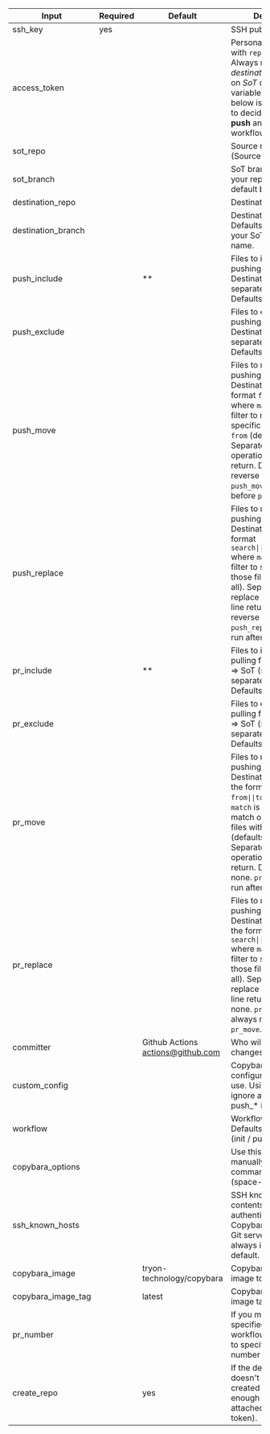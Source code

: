 | Input              | Required | Default                             | Description                                                                                                                                                                                                                                                                                                              |
| ------------------ | -------- | ----------------------------------- | ------------------------------------------------------------------------------------------------------------------------------------------------------------------------------------------------------------------------------------------------------------------------------------------------------------------------ |
| ssh_key            | yes      |                                     | SSH public key.                                                                                                                                                                                                                                                                                                          |
| access_token       |          |                                     | Personal access token with `repo` permissions. Always required on *destination*. Required on *SoT* only if the variable `sot_branch` below is left empty and to decide between **push** and **init** workflows.                                                                                                          |
| sot_repo           |          |                                     | Source repository (Source of Truth).                                                                                                                                                                                                                                                                                     |
| sot_branch         |          |                                     | SoT branch. Defaults to your repository's default branch.                                                                                                                                                                                                                                                                |
| destination_repo   |          |                                     | Destination repository.                                                                                                                                                                                                                                                                                                  |
| destination_branch |          |                                     | Destination branch. Defaults to the same as your SoT's branch name.                                                                                                                                                                                                                                                      |
| push_include       |          | **                                  | Files to include when pushing from SoT => Destination (space separated globs). Defaults to all files.                                                                                                                                                                                                                    |
| push_exclude       |          |                                     | Files to exclude when pushing from SoT => Destination (space separated globs). Defaults to none.                                                                                                                                                                                                                         |
| push_move          |          |                                     | Files to move before pushing from SoT => Destination. In the format `from\|\|to\|\|match` where `match` is a glob filter to match only specific files within `from` (defaults to all). Separate each move operation by a line return. Defaults to reverse of `pr_move`. `push_move` is always run before `push_replace`. |
| push_replace       |          |                                     | Files to replace before pushing from SoT => Destination. In the format `search\|\|replace\|\|match` where `match` is a glob filter to search only those files (defaults to all). Separate each replace operation by a line return. Defaults to reverse of `pr_replace`. `push_replace` is always run after `push_move`.  |
| pr_include         |          | **                                  | Files to include when pulling from Destination => SoT (space separated globs). Defaults to all files.                                                                                                                                                                                                                    |
| pr_exclude         |          |                                     | Files to exclude when pulling from Destination => SoT (space separated globs). Defaults to none.                                                                                                                                                                                                                         |
| pr_move            |          |                                     | Files to move before pushing from Destination => SoT. In the format `from\|\|to\|\|match` where `match` is a glob filter to match only specific files within `from` (defaults to all). Separate each move operation by a line return. Defaults to none. `pr_move` is always run after `pr_replace`.                      |
| pr_replace         |          |                                     | Files to replace before pushing from Destination => SoT. In the format `search\|\|replace\|\|match` where `match` is a glob filter to search only those files (defaults to all). Separate each replace operation by a line return. Defaults to none. `pr_replace` is always run before `pr_move`.                        |
| committer          |          | Github Actions <actions@github.com> | Who will commit changes.                                                                                                                                                                                                                                                                                                 |
| custom_config      |          |                                     | Copybara custom configuration file to use. Using this will ignore all the pr_* and push_* inputs.                                                                                                                                                                                                                        |
| workflow           |          |                                     | Workflow to execute. Defaults to auto-detect (init / push / pr).                                                                                                                                                                                                                                                         |
| copybara_options   |          |                                     | Use this, if you want to manually specify some command line options (space-separated).                                                                                                                                                                                                                                   |
| ssh_known_hosts    |          |                                     | SSH known hosts file contents, for authenticating with Copybara with another Git server. GitHub is always included by default.                                                                                                                                                                                           |
| copybara_image     |          | tryon-technology/copybara                      | Copybara Docker image to run.                                                                                                                                                                                                                                                                                            |
| copybara_image_tag |          | latest                              | Copybara Docker image tag to use.                                                                                                                                                                                                                                                                                        |
| pr_number          |          |                                     | If you manually specified the 'pr' workflow, you will need to specify the PR number as well.                                                                                                                                                                                                                             |
| create_repo        |          | yes                                 | If the destination repo doesn't exist, it will be created (subject to enough permissions attached to the access token).                                                                                                                                                                                                  |
